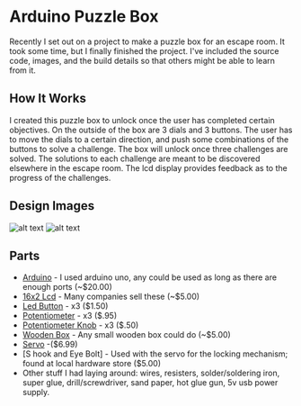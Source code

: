 # Arduino Puzzle Box

Recently I set out on a project to make a puzzle box for an escape room. It took some time, but I finally finished the project. I've included the source code, images, and the build details so that others might be able to learn from it.

## How It Works

I created this puzzle box to unlock once the user has completed certain objectives. On the outside of the box are 3 dials and 3 buttons. The user has to move the dials to a certain direction, and push some combinations of the buttons to solve a challenge. The box will unlock once three challenges are solved. The solutions to each challenge are meant to be discovered elsewhere in the escape room. The lcd display provides feedback as to the progress of the challenges. 

## Design Images

![alt text](https://github.com/aaronsjsu/Arduino-Puzzle-Box/blob/master/Images/Puzzle%20Box%201.JPG)
![alt text](https://github.com/aaronsjsu/Arduino-Puzzle-Box/blob/master/Images/Puzzle%20Box%202.JPG)

## Parts

* [Arduino](https://smile.amazon.com/Arduino-Uno-R3-Microcontroller-A000066/dp/B008GRTSV6/ref=sr_1_1?ie=UTF8&qid=1536210504&sr=8-1&keywords=arduino+uno) - I used arduino uno, any could be used as long as there are enough ports (~$20.00)
* [16x2 Lcd](https://smile.amazon.com/gp/product/B06Y2NNKW1/ref=oh_aui_search_detailpage?ie=UTF8&psc=1) - Many companies sell these (~$5.00)
* [Led Button](https://www.adafruit.com/product/1442) - x3 ($1.50)
* [Potentiometer](https://www.adafruit.com/product/562) - x3 ($.95)
* [Potentiometer Knob](https://www.adafruit.com/product/2048) - x3 ($.50)
* [Wooden Box](https://smile.amazon.com/gp/product/B0085TG2JG/ref=oh_aui_search_detailpage?ie=UTF8&psc=1) - Any small wooden box could do (~$5.00)
* [Servo](https://smile.amazon.com/gp/product/B01608II3Q/ref=oh_aui_search_detailpage?ie=UTF8&psc=1) -($6.99)
* [S hook and Eye Bolt] - Used with the servo for the locking mechanism; found at local hardware store ($5.00)
* Other stuff I had laying around: wires, resisters, solder/soldering iron, super glue, drill/screwdriver, sand paper, hot glue gun, 5v usb power supply.

